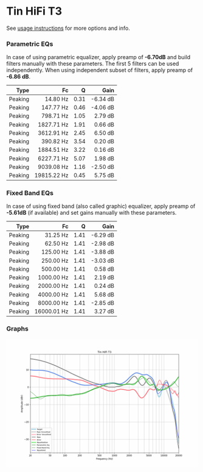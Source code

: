 # Tin HiFi T3
See [usage instructions](https://github.com/jaakkopasanen/AutoEq#usage) for more options and info.

### Parametric EQs
In case of using parametric equalizer, apply preamp of **-6.70dB** and build filters manually
with these parameters. The first 5 filters can be used independently.
When using independent subset of filters, apply preamp of **-6.86 dB**.

| Type    | Fc          |    Q | Gain     |
|--------:|------------:|-----:|---------:|
| Peaking | 14.80 Hz    | 0.31 | -6.34 dB |
| Peaking | 147.77 Hz   | 0.46 | -4.06 dB |
| Peaking | 798.71 Hz   | 1.05 | 2.79 dB  |
| Peaking | 1827.71 Hz  | 1.91 | 0.66 dB  |
| Peaking | 3612.91 Hz  | 2.45 | 6.50 dB  |
| Peaking | 390.82 Hz   | 3.54 | 0.20 dB  |
| Peaking | 1884.51 Hz  | 3.22 | 0.16 dB  |
| Peaking | 6227.71 Hz  | 5.07 | 1.98 dB  |
| Peaking | 9039.08 Hz  | 1.16 | -2.50 dB |
| Peaking | 19815.22 Hz | 0.45 | 5.75 dB  |

### Fixed Band EQs
In case of using fixed band (also called graphic) equalizer, apply preamp of **-5.61dB**
(if available) and set gains manually with these parameters.

| Type    | Fc          |    Q | Gain     |
|--------:|------------:|-----:|---------:|
| Peaking | 31.25 Hz    | 1.41 | -6.29 dB |
| Peaking | 62.50 Hz    | 1.41 | -2.98 dB |
| Peaking | 125.00 Hz   | 1.41 | -3.88 dB |
| Peaking | 250.00 Hz   | 1.41 | -3.03 dB |
| Peaking | 500.00 Hz   | 1.41 | 0.58 dB  |
| Peaking | 1000.00 Hz  | 1.41 | 2.19 dB  |
| Peaking | 2000.00 Hz  | 1.41 | 0.24 dB  |
| Peaking | 4000.00 Hz  | 1.41 | 5.68 dB  |
| Peaking | 8000.00 Hz  | 1.41 | -2.85 dB |
| Peaking | 16000.01 Hz | 1.41 | 3.27 dB  |

### Graphs
![](./Tin%20HiFi%20T3.png)